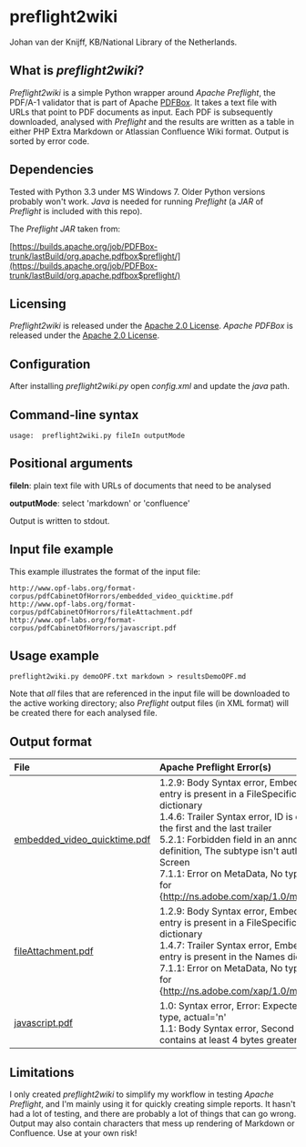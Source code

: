 # preflight2wiki
Johan van der Knijff, KB/National Library of the Netherlands.

## What is *preflight2wiki*?
*Preflight2wiki* is a simple Python wrapper around *Apache Preflight*, the PDF/A-1 validator that is part of Apache [PDFBox](http://pdfbox.apache.org/). It takes a text file with URLs that point to PDF documents as input. Each PDF is subsequently downloaded, analysed with *Preflight* and the results are written as a table in either PHP Extra Markdown or Atlassian Confluence Wiki format. Output is sorted by error code. 

## Dependencies
Tested with Python 3.3 under MS Windows 7. Older Python versions probably won't work. *Java* is needed for running *Preflight* (a *JAR* of *Preflight* is included with this repo).

The *Preflight* *JAR* taken from:

[https://builds.apache.org/job/PDFBox-trunk/lastBuild/org.apache.pdfbox$preflight/](https://builds.apache.org/job/PDFBox-trunk/lastBuild/org.apache.pdfbox$preflight/)


## Licensing
*Preflight2wiki* is released under the [Apache 2.0 License](http://www.apache.org/licenses/LICENSE-2.0). *Apache PDFBox* is released under the [Apache 2.0 License](http://www.apache.org/licenses/LICENSE-2.0).

## Configuration
After installing  *preflight2wiki.py* open *config.xml* and update the *java* path.
<!--
Just unzip the contents of *jprofile_x.y.z_win32.zip* to any empty directory. Then open the configuration file ('*config.xml*') in a text editor and update the value of *java* to the location of *java* on your PC if needed.
-->

## Command-line syntax

    usage:  preflight2wiki.py fileIn outputMode

## Positional arguments

**fileIn**: plain text file with URLs of documents that need to be analysed  

**outputMode**: select 'markdown' or 'confluence'

Output is written to stdout.

## Input file example

This example illustrates the format of the input file:

    http://www.opf-labs.org/format-corpus/pdfCabinetOfHorrors/embedded_video_quicktime.pdf
    http://www.opf-labs.org/format-corpus/pdfCabinetOfHorrors/fileAttachment.pdf
    http://www.opf-labs.org/format-corpus/pdfCabinetOfHorrors/javascript.pdf


## Usage example

    preflight2wiki.py demoOPF.txt markdown > resultsDemoOPF.md

Note that *all* files that are referenced in the input file will be downloaded to the active working directory; also *Preflight* output files (in XML format) will be created there for each analysed file.

## Output format

|File|Apache Preflight Error(s)|
|:---|:---
|[embedded_video_quicktime.pdf](http://www.opf-labs.org/format-corpus/pdfCabinetOfHorrors/embedded_video_quicktime.pdf)|1.2.9: Body Syntax error, EmbeddedFile entry is present in a FileSpecification dictionary<br>1.4.6: Trailer Syntax error, ID is different in the first and the last trailer<br>5.2.1: Forbidden field in an annotation definition, The subtype isn't authorized : Screen<br>7.1.1: Error on MetaData, No type defined for {http://ns.adobe.com/xap/1.0/mm/}subject<br>
|[fileAttachment.pdf](http://www.opf-labs.org/format-corpus/pdfCabinetOfHorrors/fileAttachment.pdf)|1.2.9: Body Syntax error, EmbeddedFile entry is present in a FileSpecification dictionary<br>1.4.7: Trailer Syntax error, EmbeddedFile entry is present in the Names dictionary<br>7.1.1: Error on MetaData, No type defined for {http://ns.adobe.com/xap/1.0/mm/}subject<br>
|[javascript.pdf](http://www.opf-labs.org/format-corpus/pdfCabinetOfHorrors/javascript.pdf)|1.0: Syntax error, Error: Expected a long type, actual='n'<br>1.1: Body Syntax error, Second line must contains at least 4 bytes greater than 127<br>

## Limitations
I only created *preflight2wiki* to simplify my workflow in testing *Apache Preflight*, and I'm mainly using it for quickly creating simple reports. It hasn't had a lot of testing, and there are probably a lot of things that can go wrong. Output may also contain characters that mess up rendering of Markdown or Confluence. Use at your own risk!

